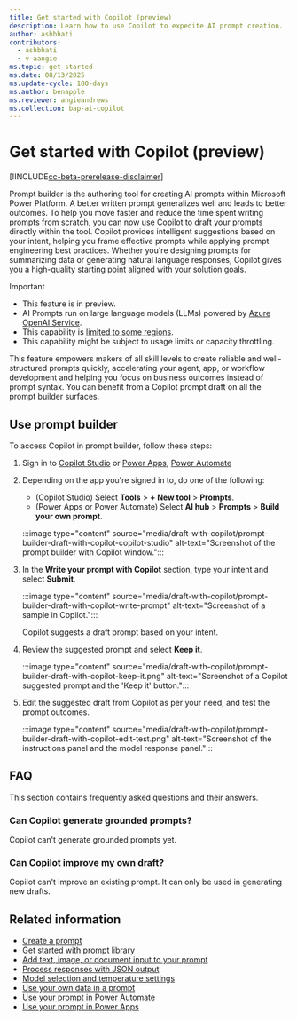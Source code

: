 ```yaml
---
title: Get started with Copilot (preview)
description: Learn how to use Copilot to expedite AI prompt creation.
author: ashbhati
contributors:
  - ashbhati
  - v-aangie
ms.topic: get-started
ms.date: 08/13/2025
ms.update-cycle: 180-days
ms.author: benapple
ms.reviewer: angieandrews
ms.collection: bap-ai-copilot
---
```

  
# Get started with Copilot (preview)

[!INCLUDE[cc-beta-prerelease-disclaimer](./includes/cc-beta-prerelease-disclaimer.md)]

Prompt builder is the authoring tool for creating AI prompts within Microsoft Power Platform. A better written prompt generalizes well and leads to better outcomes. To help you move faster and reduce the time spent writing prompts from scratch, you can now use Copilot to draft your prompts directly within the tool. Copilot provides intelligent suggestions based on your intent, helping you frame effective prompts while applying prompt engineering best practices. Whether you're designing prompts for summarizing data or generating natural language responses, Copilot gives you a high-quality starting point aligned with your solution goals.

> [!IMPORTANT]
> - This feature is in preview.
> - AI Prompts run on large language models (LLMs) powered by [Azure OpenAI Service](/azure/ai-services/openai/whats-new).
> - This capability is [limited to some regions](availability-region.md#prompts).
> - This capability might be subject to usage limits or capacity throttling.

This feature empowers makers of all skill levels to create reliable and well-structured prompts quickly, accelerating your agent, app, or workflow development and helping you focus on business outcomes instead of prompt syntax. You can benefit from a Copilot prompt draft on all the prompt builder surfaces.

## Use prompt builder

To access Copilot in prompt builder, follow these steps:

1. Sign in to  [Copilot Studio](https://copilotstudio.microsoft.com/) or [Power Apps](https://make.powerapps.com/), [Power Automate](https://make.powerautomate.com/)

1. Depending on the app you're signed in to, do one of the following:

    - (Copilot Studio) Select **Tools** > **+ New tool** > **Prompts**.
    - (Power Apps or Power Automate) Select **AI hub** > **Prompts** > **Build your own prompt**.
  
 
    :::image type="content" source="media/draft-with-copilot/prompt-builder-draft-with-copilot-copilot-studio" alt-text="Screenshot of the prompt builder with Copilot window.":::

1. In the **Write your prompt with Copilot** section, type your intent and select **Submit**.

    :::image type="content" source="media/draft-with-copilot/prompt-builder-draft-with-copilot-write-prompt" alt-text="Screenshot of a sample in Copilot.":::

    Copilot suggests a draft prompt based on your intent.
  
1. Review the suggested prompt and select **Keep it**.

    :::image type="content" source="media/draft-with-copilot/prompt-builder-draft-with-copilot-keep-it.png" alt-text="Screenshot of a Copilot suggested prompt and the 'Keep it' button.":::

1. Edit the suggested draft from Copilot as per your need, and test the prompt outcomes.

    :::image type="content" source="media/draft-with-copilot/prompt-builder-draft-with-copilot-edit-test.png" alt-text="Screenshot of the instructions panel and the model response panel.":::

## FAQ

This section contains frequently asked questions and their answers.

### Can Copilot generate grounded prompts?

Copilot can't generate grounded prompts yet.

### Can Copilot improve my own draft?

Copilot can't improve an existing prompt. It can only be used in generating new drafts.

## Related information

- [Create a prompt](create-a-custom-prompt.md)
- [Get started with prompt library](prompt-library.md)
- [Add text, image, or document input to your prompt](add-inputs-prompt.md)
- [Process responses with JSON output](process-responses-json-output.md)
- [Model selection and temperature settings](prompt-modelsettings.md)
- [Use your own data in a prompt](use-your-own-prompt-data.md)
- [Use your prompt in Power Automate](use-a-custom-prompt-in-flow.md)
- [Use your prompt in Power Apps](use-a-custom-prompt-in-app.md)

